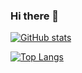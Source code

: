 ### Hi there 👋

[![GitHub stats](https://github-readme-stats.vercel.app/api?username=dehelean-catalin&show_icons=true&theme=radical)](https://github.com/dehelean-catalin/github-readme-stats)

[![Top Langs](https://github-readme-stats.vercel.app/api/top-langs/?username=dehelean-catalin&layout=compact)](https://github.com/dehelean-catalin/github-readme-stats)

<!--
**dehelean-catalin/dehelean-catalin** is a ✨ _special_ ✨ repository because its `README.md` (this file) appears on your GitHub profile.

Here are some ideas to get you started:

- 🔭 I’m currently working on ...
- 🌱 I’m currently learning ...
- 👯 I’m looking to collaborate on ...
- 🤔 I’m looking for help with ...
- 💬 Ask me about ...
- 📫 How to reach me: ...
- 😄 Pronouns: ...
- ⚡ Fun fact: ...
-->
